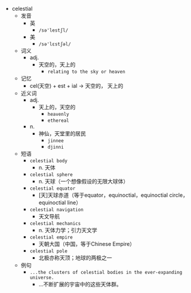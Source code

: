 - celestial
  - 发音
    - 英
      - `/sə'lestʃl/`
    - 美
      - `/sə'lɛstʃəl/`
  - 词义
    - adj.
      - 天空的，天上的
        - `relating to the sky or heaven`
  - 记忆
    - cel(天空) + est + ial → 天空的， 天上的
  - 近义词
    - adj.
      - 天上的，天空的
        - `heavenly`
        - `ethereal`
    - n.
      - 神仙，天堂里的居民
        - `jinnee`
        - `djinni`
  - 短语
    - `celestial body`
      - n. 天体 
    - `celestial sphere`
      - n. 天球（一个想像假设的无限大球体） 
    - `celestial equator`
      - [天]天球赤道（等于equator，equinoctial，equinoctial circle，equinoctial line） 
    - `celestial navigation`
      - 天文导航 
    - `celestial mechanics`
      - n. 天体力学；引力天文学 
    - `celestial empire`
      - 天朝大国（中国，等于Chinese Empire） 
    - `celestial pole`
      - 北极亦称天顶；地球的两极之一 
  - 例句
    - `...the clusters of celestial bodies in the ever-expanding universe.`
      - …不断扩展的宇宙中的这些天体群。

